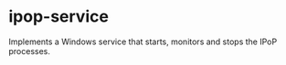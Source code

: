 ipop-service
============

Implements a Windows service that starts, monitors and stops the IPoP processes.
